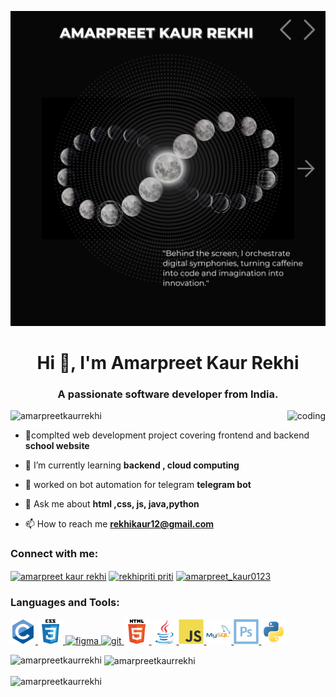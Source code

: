 ![logo](https://github.com/Amarpreetkaurrekhi/Amarpreetkaurrekhi/blob/main/green%20computer%20repair%20specialist%20instagram%20ad.png)
<h1 align="center">Hi 👋, I'm Amarpreet Kaur Rekhi</h1>
<h3 align="center">A passionate software developer from India.</h3>
<img align="right" alt="coding" src="https://mir-s3-cdn-cf.behance.net/project_modules/disp/601014116770475.6068beff4640a.gif">

<p align="left"> <img src="https://komarev.com/ghpvc/?username=amarpreetkaurrekhi&label=Profile%20views&color=0e75b6&style=flat" alt="amarpreetkaurrekhi" /> </p>

- 🔭complted web development project covering frontend and backend **school website**

- 🌱 I’m currently learning **backend , cloud computing**

- 👯 worked on bot automation for telegram **telegram bot**

- 💬 Ask me about **html ,css, js, java,python**

- 📫 How to reach me **rekhikaur12@gmail.com**

<h3 align="left">Connect with me:</h3>
<p align="left">
<a href="https://linkedin.com/in/amarpreet kaur rekhi" target="blank"><img align="center" src="https://raw.githubusercontent.com/rahuldkjain/github-profile-readme-generator/master/src/images/icons/Social/linked-in-alt.svg" alt="amarpreet kaur rekhi" height="30" width="40" /></a>
<a href="https://fb.com/rekhipriti priti" target="blank"><img align="center" src="https://raw.githubusercontent.com/rahuldkjain/github-profile-readme-generator/master/src/images/icons/Social/facebook.svg" alt="rekhipriti priti" height="30" width="40" /></a>
<a href="https://instagram.com/amarpreet_kaur0123" target="blank"><img align="center" src="https://raw.githubusercontent.com/rahuldkjain/github-profile-readme-generator/master/src/images/icons/Social/instagram.svg" alt="amarpreet_kaur0123" height="30" width="40" /></a>
</p>

<h3 align="left">Languages and Tools:</h3>
<p align="left"> <a href="https://www.cprogramming.com/" target="_blank" rel="noreferrer"> <img src="https://raw.githubusercontent.com/devicons/devicon/master/icons/c/c-original.svg" alt="c" width="40" height="40"/> </a> <a href="https://www.w3schools.com/css/" target="_blank" rel="noreferrer"> <img src="https://raw.githubusercontent.com/devicons/devicon/master/icons/css3/css3-original-wordmark.svg" alt="css3" width="40" height="40"/> </a> <a href="https://www.figma.com/" target="_blank" rel="noreferrer"> <img src="https://www.vectorlogo.zone/logos/figma/figma-icon.svg" alt="figma" width="40" height="40"/> </a> <a href="https://git-scm.com/" target="_blank" rel="noreferrer"> <img src="https://www.vectorlogo.zone/logos/git-scm/git-scm-icon.svg" alt="git" width="40" height="40"/> </a> <a href="https://www.w3.org/html/" target="_blank" rel="noreferrer"> <img src="https://raw.githubusercontent.com/devicons/devicon/master/icons/html5/html5-original-wordmark.svg" alt="html5" width="40" height="40"/> </a> <a href="https://www.java.com" target="_blank" rel="noreferrer"> <img src="https://raw.githubusercontent.com/devicons/devicon/master/icons/java/java-original.svg" alt="java" width="40" height="40"/> </a> <a href="https://developer.mozilla.org/en-US/docs/Web/JavaScript" target="_blank" rel="noreferrer"> <img src="https://raw.githubusercontent.com/devicons/devicon/master/icons/javascript/javascript-original.svg" alt="javascript" width="40" height="40"/> </a> <a href="https://www.mysql.com/" target="_blank" rel="noreferrer"> <img src="https://raw.githubusercontent.com/devicons/devicon/master/icons/mysql/mysql-original-wordmark.svg" alt="mysql" width="40" height="40"/> </a> <a href="https://www.photoshop.com/en" target="_blank" rel="noreferrer"> <img src="https://raw.githubusercontent.com/devicons/devicon/master/icons/photoshop/photoshop-line.svg" alt="photoshop" width="40" height="40"/> </a> <a href="https://www.python.org" target="_blank" rel="noreferrer"> <img src="https://raw.githubusercontent.com/devicons/devicon/master/icons/python/python-original.svg" alt="python" width="40" height="40"/> </a> </p>

<p><img align="left" src="https://github-readme-stats.vercel.app/api/top-langs?username=amarpreetkaurrekhi&show_icons=true&locale=en&layout=compact" alt="amarpreetkaurrekhi" /></p>

<p>&nbsp;<img align="center" src="https://github-readme-stats.vercel.app/api?username=amarpreetkaurrekhi&show_icons=true&locale=en" alt="amarpreetkaurrekhi" /></p>

<p><img align="center" src="https://github-readme-streak-stats.herokuapp.com/?user=amarpreetkaurrekhi&" alt="amarpreetkaurrekhi" /></p>
